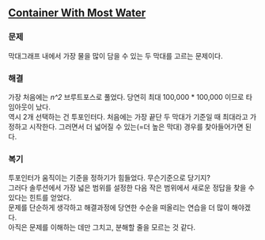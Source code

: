 ## [Container With Most Water](https://leetcode.com/problems/container-with-most-water/description/?envType=problem-list-v2&envId=rab78cw1)

### 문제
막대그래프 내에서 가장 물을 많이 담을 수 있는 두 막대를 고르는 문제이다.

### 해결
가장 처음에는 *n^2* 브루트포스로 풀었다. 당연히 최대 100,000 * 100,000 이므로 타임아웃이 났다.<br/>
역시 2개 선택하는 건 투포인터다. 처음에는 가장 끝단 두 막대가 기준일 때 최대라고 가정하고 시작한다. 그러면서 더 넓어질 수 있는(=더 높은 막대) 경우를 찾아들어가면 된다.

### 복기
투포인터가 움직이는 기준을 정하기가 힘들었다. 무슨기준으로 당기지?<br/>
그러다 솔루션에서 가장 넓은 범위를 설정한 다음 작은 범위에서 새로운 정답을 찾을 수 있다는 힌트를 얻었다.<br/>
문제를 단순하게 생각하고 해결과정에 당연한 수순을 떠올리는 연습을 더 많이 해야겠다.<br/>
아직은 문제를 이해하는 데만 그치고, 분해할 줄을 모르는 것 같다.
